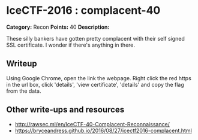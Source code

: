 # IceCTF-2016 : complacent-40

**Category:** Recon
**Points:** 40
**Description:**

These silly bankers have gotten pretty complacent with their self signed SSL certificate. I wonder if there's anything in there.

## Writeup

Using Google Chrome, open the link the webpage. Right click the red https in the url box, click 'details', 'view certificate', 'details' and copy the flag from the data.

## Other write-ups and resources

* http://rawsec.ml/en/IceCTF-40-Complacent-Reconnaissance/
* https://bryceandress.github.io/2016/08/27/icectf2016-complacent.html
